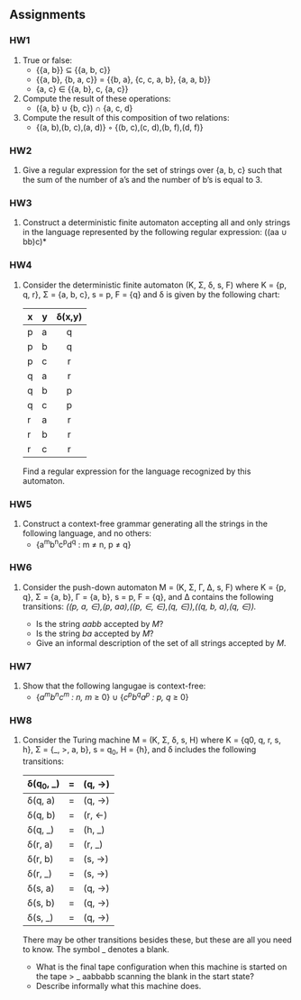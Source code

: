 
## Assignments

### HW1
1. True or false:
	- {{a, b}} ⊆ {{a, b, c}}
	- {{a, b}, {b, a, c}} = {{b, a}, {c, c, a, b}, {a, a, b}}
	- {a, c} ∈ {{a, b}, c, {a, c}}
2. Compute the result of these operations:
	- ({a, b} ∪ {b, c}) ∩ {a, c, d}
3. Compute the result of this composition of two relations:
	- {(a, b),(b, c),(a, d)} ◦ {(b, c),(c, d),(b, f),(d, f)}

### HW2
1. Give a regular expression for the set of strings over {a, b, c} such that the sum of the number of a’s and the number of b’s is equal to 3.

### HW3
1. Construct a deterministic finite automaton accepting all and only strings in the language represented by the following regular expression: ((aa ∪ bb)c)\*

### HW4
1. Consider the deterministic finite automaton (K, Σ, δ, s, F) where K = {p, q, r}, Σ = {a, b, c}, s = p, F = {q} and δ is given by the following chart: 

	| x 	| y 	| δ(x,y) 	|
	|---	|---	|:------:	|
	| p 	| a 	| q      	|
	| p 	| b 	| q    	|
	| p 	| c 	| r    		|
	| q 	| a 	| r    		|
	| q 	| b 	| p    	|
	| q 	| c 	| p    	|
	| r 	| a 	| r    		|
	| r 	| b 	| r    		|
	| r 	| c 	| r    		|

	Find a regular expression for the language recognized by this automaton.

### HW5
1. Construct a context-free grammar generating all the strings in the following language, and no others: 
	- {a<sup>m</sup>b<sup>n</sup>c<sup>p</sup>d<sup>q</sup> : m ≠ n, p ≠ q}

### HW6
1. Consider the push-down automaton M = (K, Σ, Γ, ∆, s, F) where
K = {p, q}, Σ = {a, b}, Γ = {a, b}, s = p, F = {q}, and ∆ contains the following transitions:
<i>((p, a, ∈),(p, aa),((p, ∈, ∈),(q, ∈)),((q, b, a),(q, ∈)).</i>

	- Is the string <i>aabb</i> accepted by <i>M</i>?
	- Is the string <i>ba</i> accepted by <i>M</i>?
	- Give an informal description of the set of all strings accepted by <i>M</i>.

### HW7
1. Show that the following langugae is context-free:
	- {<i>a<sup>m</sup>b<sup>n</sup>c<sup>m</sup> : n, m</i> ≥ 0} ∪ 		{<i>c<sup>p</sup>b<sup>q</sup>a<sup>p</sup> : p, q</i> ≥ 0}

### HW8
1. Consider the Turing machine M = (K, Σ, δ, s, H) where K = {q0, q, r, s, h}, Σ = {_, >, a, b}, s = q<sub>0</sub>, H = {h}, and δ includes the following transitions:

	| δ(q<sub>0</sub>, _)  | =  | (q, →) | 
	|----------------------|----|--------| 
	| δ(q, a)              | =  | (q, →) | 
	| δ(q, b)              | =  | (r, ←) | 
	| δ(q, _)              | =  | (h, _) | 
	| δ(r, a)              | =  | (r, _) | 
	| δ(r, b)              | =  | (s, →) | 
	| δ(r, _)              | =  | (s, →) | 
	| δ(s, a)              | =  | (q, →) | 
	| δ(s, b)              | =  | (q, →) | 
	| δ(s, _)              | =  | (q, →) | 

	There may be other transitions besides these, but these are all you need to know. The symbol _ denotes a blank.

	- What is the final tape configuration when this machine is started on the tape > _ aabbabb scanning the blank in the start state?
	- Describe informally what this machine does.
